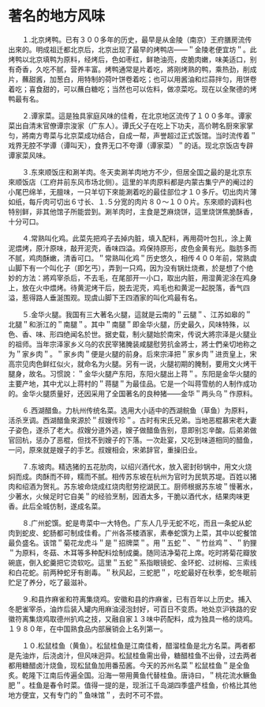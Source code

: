 # 著名的地方风味  
  
&emsp;&emsp;１.北京烤鸭。已有３００多年的历史，最早是从金陵（南京）王府膳房流传出來的。明成祖迁都北京后，北京出现了最早的烤鸭店——＂金陵老便宜坊＂。此烤鸭以北京填鸭为原料，经烤后，色如枣红，鲜艳油亮，皮脆肉嫩，味美适口，别有奇香，久吃不腻，营养丰富。烤鸭通常是片着吃，將刚烤熟的鸭，乘热劲，削成片，蘸甜酱，加葱白，用特制的荷叶饼卷着吃；也可以用酱油和烂蒜拌匀，用饼卷着吃；喜食甜的，可以蘸白糖吃；当然也可以佐料，做凉菜吃。现在以全聚德的烤鸭最有名。  
  
&emsp;&emsp;２.谭家菜。這是独具家庭风味的佳肴，在北京地区流传了１００多年。谭家菜出自清末官僚谭宗浚家（广东人）。谭氏父子在吃上下功夫，高价聘名厨來家掌匀，將南方粤菜与北京菜成功结合，自成一帮，声誉超过正式饭馆。当时流传着＂戏界无腔不学谭（谭叫天），食界无口不夸谭（谭家菜）＂的话。现北京饭店专辟谭家菜风味。  
  
&emsp;&emsp;３.东來顺饭庄和涮羊肉。冬天卖涮羊肉地方不少，但居全国之最的是北京东來顺饭店（工府井前东风市场北侧）。這里的羊肉原料都是内蒙古集宁产的阉过的小尾巴绵羊，无膻味，一只羊切下來能涮着吃的最佳部位才１０多斤。切出肉片薄如纸，每斤肉可切出６寸长、１.５分宽的肉片８０～１００片。东來顺的调料也特别鲜，非其他馆子所能尝到。涮羊肉时，主食是芝麻烧饼，這里烧饼焦脆酥香，十分可口。  
  
&emsp;&emsp;４.常熟叫化鸡。此菜先把鸡子去掉内脏，填入配料，再用荷叶包扎，涂上黄泥煨烤，原汁原味，敲开泥壳，香味四溢。鸡保持原形，皮色金黄有光。脂肪多而不腻，鸡肉酥嫩，清香可口。＂常熟叫化鸡＂历史悠久，相传４００年前，常熟虞山脚下有一个叫化子（即乞丐），弄到一只鸡，因为没有锅灶烧煮，於是想了个绝妙的方法：將鸡宰杀后，不去毛，在尾部开一小口，取出内脏，用湿黄泥涂在鸡身上，放在火中煨烤。待黄泥烤干后，脱去泥壳，鸡毛也和黄泥一起脱落，香气四溢，惹得路人垂涎围观。现虞山脚下王四酒家的叫化鸡最有名。  
  
&emsp;&emsp;５.金华火腿。我国有三大著名火腿，這就是云南的＂云腿＂、江苏如皋的＂北腿＂和浙江的＂南腿＂。其中＂南腿＂即金华火腿，历史最久，风味特殊，以色、香、味、形四绝闻名於世。据史载，制火腿始於南宋，传说大將宗泽是火腿业的祖师。当年宗泽家乡义乌的农民宰猪腌装咸腿慰劳抗金將士，將士們亲切地称之为＂家乡肉＂。＂家乡肉＂便是火腿的前身。后來宗泽把＂家乡肉＂进贡皇上，宋高宗见肉色鲜红似火，就命名为火腿。另有一说，火腿初期的腌制，要用文火烤干腿身，故名。习惯說：＂金华火腿产东阳，东阳火腿出上蒋＂。东阳是金华火腿的主要产地，其中尤以上蒋村的＂蒋腿＂为最佳品。它是一个叫蒋雪舫的人制作成功的。金华火腿质量好，还因采用了全国著名的良种猪——金华＂两头乌＂作原料。  
  
&emsp;&emsp;６.西湖醋鱼。力杭州传统名菜。选用大小适中的西湖鲩鱼（草鱼）为原料，活杀烹调。西湖醋鱼來源於＂叔嫂传珍＂。古时有宋氏兄弟。当地恶棍慕宋老大妻子姿色，遂杀了老大。叔嫂分道外逃，嫂子做醋鱼告别，意即别忘辛酸。后弟弟做官回杭，惩办了恶棍，但找不到嫂子的下落。一次赴宴，又吃到味道相同的醋鱼，一问，原來就是嫂子的手艺。叔嫂相会，宋弟辞官，重操旧业。  
  
&emsp;&emsp;７.东坡肉。精选猪的五花肋肉，以绍兴酒代水，放入密封砂锅中，用文火烧焖而成。肉酥而不碎，糯而不腻。相传苏东坡在杭州为官时为民筑苏堤。百姓以猪肉和绍酒为贺礼。苏东坡命烧成红烧肉慰劳挖湖民工。厨师根据苏东坡＂慢著水，少著水，火候足时它自美＂的经验烹制，因酒太多，干脆以酒代水，结果肉味更香。此后全城仿制，遂成名菜。  
  
&emsp;&emsp;８.广州蛇馔。蛇是粤菜中一大特色。广东人几乎无蛇不吃，而且一条蛇从蛇肉到蛇皮、蛇肠都可制成佳肴。广州各茶楼酒家，素奉蛇馔为上菜，其中以蛇餐馆最负盛名。该馆＂菊花龙虎斗＂是＂招牌菜＂。用＂五蛇＂、＂竹丝鸡＂、＂豹狸＂为原料，冬菇、木耳等多种配料烩制成羹。随同洁净菊花上席。吃时將菊花瓣放碗底，倒入蛇羹把它烫软吃。這里＂五蛇＂系指眼镜蛇、金环蛇、过树榕、三索线和白花蛇。前两种蛇牙有剧毒。＂秋风起，三蛇肥＂，吃蛇最好在秋季，蛇冬眠前贮足了养分，吃了最滋补。  
  
&emsp;&emsp;９.和县炸麻雀和符离集烧鸡。安徽和县的炸麻雀，已有百年以上历史。捕入冬肥雀宰杀，油炸后装入罐内用麻油浸泡封好，可百日不变质。地处京沪铁路的安徽符离集烧鸡取德州扒鸡之技，又融自家１３味中药配料，成为独具一格的烧鸡。１９８０年，在中国熟食品内部展销会上名列第一。  
  
&emsp;&emsp;１０.松鼠桂鱼（黄鱼）。松鼠桂鱼是江南佳肴，醋溜桂鱼是北方名菜。两者都是先油炸，后浇卤汁，但风味迥异。松鼠桂鱼需出骨，糖醋桂鱼不出骨，过去两者都用糖醋卤汁烧鱼，现松鼠鱼加用番茄酱。今天的苏州名菜＂松鼠桂鱼＂是全鱼炙。乾隆下江南后传遍全国。沿海一带用黄鱼代替桂鱼。唐诗曰，＂桃花流水鳜鱼肥＂。桂鱼是春令时菜。值得一提的是，现浙江千岛湖四季盛产桂鱼，价格比其他地方便宜，又有专门的＂鱼味馆＂，去时不可不尝。